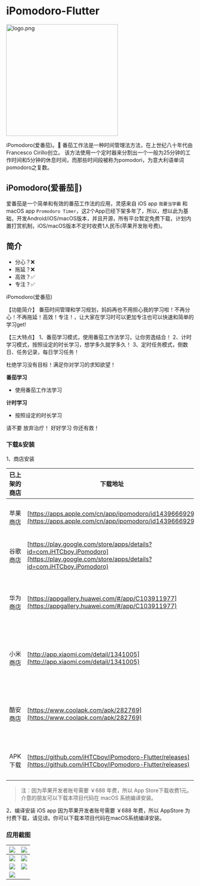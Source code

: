 # iPomodoro-Flutter

<img src="logo.png" width="300" height:auto alt="logo.png"/>

iPomodoro(爱番茄)。🍅 番茄工作法是一种时间管理法方法，在上世纪八十年代由Francesco Cirillo创立。 该方法使用一个定时器来分割出一个一般为25分钟的工作时间和5分钟的休息时间，而那些时间段被称为pomodori，为意大利语单词pomodoro之复数。


## iPomodoro(爱番茄🍅)
爱番茄是一个简单和有效的番茄工作法的应用，灵感来自 iOS app `我要当学霸` 和 macOS app `Promodoro Timer`，这2个App已经下架多年了，所以，想以此为基础，开发Android/iOS/macOS版本，并且开源，所有平台暂定免费下载，计划内置打赏机制，iOS/macOS版本不定时收费1人民币(苹果开发账号费)。


## 简介

- 分心？❌
- 拖延？❌
- 高效？✅
- 专注？✅

iPomodoro(爱番茄)

【功能简介】
番茄时间管理和学习规划，妈妈再也不用担心我的学习啦！不再分心！不再拖延！高效！专注！，让大家在学习时可以更加专注也可以快速和简单的学习get!

【三大特点】
1、番茄学习模式，使用番茄工作法学习，让你劳逸结合！
2、计时学习模式，按照设定的时长学习，想学多久就学多久！
3、定时任务模式，倒数日、任务记录，每日学习任务！

杜绝学习没有目标！满足你对学习的求知欲望！


**番茄学习**
- 使用番茄工作法学习

**计时学习**
- 按照设定的时长学习

请不要
放弃治疗！
好好学习
你还有救！


### 下载&安装

1、商店安装

| 已上架的商店 | 下载地址 | 备注 |
|--------|---|---|
| 苹果商店   | [https://apps.apple.com/cn/app/ipomodoro/id1439666929](https://apps.apple.com/cn/app/ipomodoro/id1439666929)  | 可供下载 |
| 谷歌商店   | [https://play.google.com/store/apps/details?id=com.iHTCboy.iPomodoro](https://play.google.com/store/apps/details?id=com.iHTCboy.iPomodoro) | 可供下载 |
| 华为商店   | [https://appgallery.huawei.com/#/app/C103911977](https://appgallery.huawei.com/#/app/C103911977) | 不合规被下架 |
| 小米商店   | [http://app.xiaomi.com/detail/1341005](http://app.xiaomi.com/detail/1341005) | 不合规被下架 |
| 酷安商店   | [https://www.coolapk.com/apk/282769](https://www.coolapk.com/apk/282769) | 不合规被下架 |
| APK下载  | [https://github.com/iHTCboy/iPomodoro-Flutter/releases](https://github.com/iHTCboy/iPomodoro-Flutter/releases) | 可供下载 |

> 注：因为苹果开发者账号需要 ￥688 年费，所以 App Store下载收费1元。介意的朋友可以下载本项目代码在 macOS 系统编译安装。


2、编译安装
iOS app 因为苹果开发者账号需要 ￥688 年费，所以 AppStore 为付费下载，请见谅。你可以下载本项目代码在macOS系统编译安装。


### 应用截图

| ![](screenshot/01.png) | ![](screenshot/02.png) |
| ----- | ----- |
| ![](screenshot/03.png) | ![](screenshot/04.png) |
| ![](screenshot/05.png) | ![](screenshot/06.png) |
| ![](screenshot/07.png) |  |

